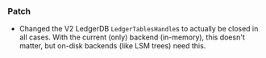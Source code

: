### Patch

- Changed the V2 LedgerDB `LedgerTablesHandle`s to actually be closed in all
  cases. With the current (only) backend (in-memory), this doesn't matter, but
  on-disk backends (like LSM trees) need this.
